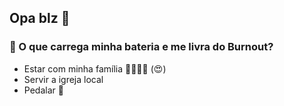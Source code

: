 ## Opa blz 👋

### &#128267; O que carrega minha bateria e me livra do Burnout?
 - Estar com minha família :family_man_woman_girl_girl: (:heart_eyes:)
 - Servir a igreja local
 - Pedalar :mountain_bicyclist:
